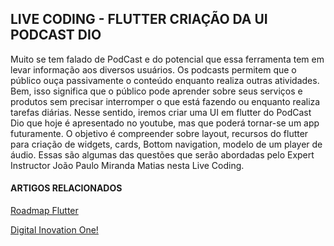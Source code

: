 ## LIVE CODING - FLUTTER CRIAÇÃO DA UI PODCAST DIO


Muito se tem falado de PodCast e do potencial que essa ferramenta tem em levar informação aos diversos usuários. Os podcasts permitem que o público ouça passivamente o conteúdo enquanto realiza outras atividades. Bem, isso significa que o público pode aprender sobre seus serviços e produtos sem precisar interromper o que está fazendo ou enquanto realiza tarefas diárias. Nesse sentido, iremos criar uma UI em flutter do PodCast Dio que hoje é apresentado no youtube, mas que poderá tornar-se um app futuramente. O objetivo é compreender sobre layout, recursos do flutter para criação de widgets, cards, Bottom navigation, modelo de um player de áudio. Essas são algumas das questões que serão abordadas pelo Expert Instructor João Paulo Miranda Matias nesta Live Coding.





#### ARTIGOS RELACIONADOS
[Roadmap Flutter](http://joaopaulomirandamatias.com/portifolio/index.php?class=ArticleView&method=onView&id=1)




[Digital Inovation One!](https://web.dio.me/)
